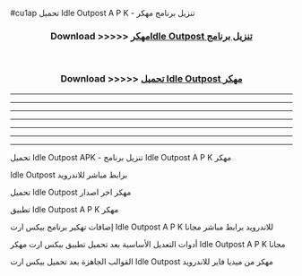 #cu1ap تحميل Idle Outpost  A P K - تنزيل برنامج مهكر



<div align="center">
<h3>Download >>>>> <a href="https://runaway1.web.app/?sq=Idle Outpost ">مهكرIdle Outpost  تنزيل برنامج</a></h3><br>

<h3>Download >>>>> <a href="https://runaway1.web.app/?sq=Idle Outpost ">تحميل Idle Outpost  مهكر</a></h3>
</div>


----------------------------------------------------------

----------------------------------------------------------

----------------------------------------------------------

----------------------------------------------------------

----------------------------------------------------------

----------------------------------------------------------

----------------------------------------------------------

تحميل Idle Outpost  APK - تنزيل برنامج Idle Outpost  A P K مهكر

Idle Outpost  برابط مباشر للاندرويد

تحميل Idle Outpost  مهكر اخر اصدار

تطبيق Idle Outpost  A P K مهكر

إضافات تهكير برنامج بيكس ارت Idle Outpost  A P K للاندرويد برابط مباشر مجانا

أدوات التعديل الأساسية بعد تحميل تطبيق بيكس ارت مهكر Idle Outpost  A P K مجانا

القوالب الجاهزة بعد تحميل بيكس ارت Idle Outpost  مهكر من ميديا فاير للاندرويد


